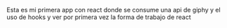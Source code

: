 Esta es mi primera app con react donde se consume una api de giphy y el uso de hooks y ver por primera vez la forma de trabajo de react